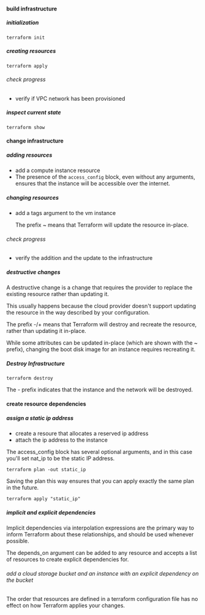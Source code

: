 #### build infrastructure
##### initialization
	terraform init 

##### creating resources
	terraform apply

###### check progress
- verify if VPC network has been provisioned 

##### inspect current state
	terraform show

#### change infrastructure
##### adding resources
- add a compute instance resource
- The presence of the `access_config` block, even without any arguments, ensures that the instance will be accessible over the internet.

##### changing resources
- add a tags argument to the vm instance

	The prefix ~ means that Terraform will update the resource in-place. 
###### check progress
- verify the addition and the update to the infrastructure

##### destructive changes
A destructive change is a change that requires the provider to replace the existing resource rather than updating it. 

This usually happens because the cloud provider doesn't support updating the resource in the way described by your configuration.


The prefix -/+ means that Terraform will destroy and recreate the resource, rather than updating it in-place. 

While some attributes can be updated in-place (which are shown with the ~ prefix), changing the boot disk image for an instance requires recreating it. 

##### Destroy Infrastructure
	terraform destroy

The - prefix indicates that the instance and the network will be destroyed. 

#### create resource dependencies
##### assign a static ip address
- create a resoure that allocates a reserved ip address
- attach the ip address to the instance

The access_config block has several optional arguments, and in this case you'll set nat_ip to be the static IP address. 

	terraform plan -out static_ip

Saving the plan this way ensures that you can apply exactly the same plan in the future. 

	terraform apply "static_ip"

##### implicit and explicit dependencies

Implicit dependencies via interpolation expressions are the primary way to inform Terraform about these relationships, and should be used whenever possible.

The depends_on argument can be added to any resource and accepts a list of resources to create explicit dependencies for.

###### add a cloud storage bucket and an instance  with an explicit dependency on the bucket
The order that resources are defined in a terraform configuration file has no effect on how Terraform applies your changes. 















